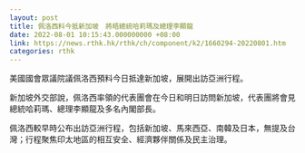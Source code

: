 ```yaml
---
layout: post
title: 佩洛西料今抵新加坡　將晤總統哈莉瑪及總理李顯龍
date: 2022-08-01 10:15:43.000000000 +08:00
link: https://news.rthk.hk/rthk/ch/component/k2/1660294-20220801.htm
categories: rthk
---
```


美國國會眾議院議佩洛西預料今日抵達新加坡，展開出訪亞洲行程。

新加坡外交部說，佩洛西率領的代表團會在今日和明日訪問新加坡，代表團將會見總統哈莉瑪、總理李顯龍及多名內閣部長。

佩洛西較早時公布出訪亞洲行程，包括新加坡、馬來西亞、南韓及日本，無提及台灣；行程聚焦印太地區的相互安全、經濟夥伴關係及民主治理。
